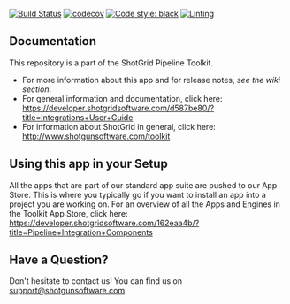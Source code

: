 [![Build Status](https://dev.azure.com/shotgun-ecosystem/Toolkit/_apis/build/status/Engines/tk-desktop?branchName=master)](https://dev.azure.com/shotgun-ecosystem/Toolkit/_build/latest?definitionId=65&branchName=master)
[![codecov](https://codecov.io/gh/shotgunsoftware/tk-desktop/branch/master/graph/badge.svg)](https://codecov.io/gh/shotgunsoftware/tk-desktop)
[![Code style: black](https://img.shields.io/badge/code%20style-black-000000.svg)](https://github.com/psf/black)
[![Linting](https://img.shields.io/badge/PEP8%20by-Hound%20CI-a873d1.svg)](https://houndci.com)

## Documentation
This repository is a part of the ShotGrid Pipeline Toolkit.

- For more information about this app and for release notes, *see the wiki section*.
- For general information and documentation, click here: https://developer.shotgridsoftware.com/d587be80/?title=Integrations+User+Guide
- For information about ShotGrid in general, click here: http://www.shotgunsoftware.com/toolkit

## Using this app in your Setup
All the apps that are part of our standard app suite are pushed to our App Store.
This is where you typically go if you want to install an app into a project you are
working on. For an overview of all the Apps and Engines in the Toolkit App Store,
click here: https://developer.shotgridsoftware.com/162eaa4b/?title=Pipeline+Integration+Components

## Have a Question?
Don't hesitate to contact us! You can find us on support@shotgunsoftware.com
